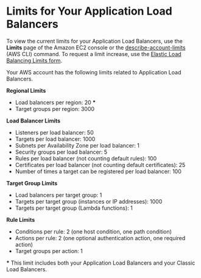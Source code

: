 # Limits for Your Application Load Balancers<a name="load-balancer-limits"></a>

To view the current limits for your Application Load Balancers, use the **Limits** page of the Amazon EC2 console or the [describe\-account\-limits](https://docs.aws.amazon.com/cli/latest/reference/elbv2/describe-account-limits.html) \(AWS CLI\) command\. To request a limit increase, use the [Elastic Load Balancing Limits form](https://console.aws.amazon.com/support/home#/case/create?issueType=service-limit-increase&limitType=service-code-elastic-load-balancers)\.

Your AWS account has the following limits related to Application Load Balancers\.

**Regional Limits**
+ Load balancers per region: 20 **\***
+ Target groups per region: 3000

**Load Balancer Limits**
+ Listeners per load balancer: 50
+ Targets per load balancer: 1000
+ Subnets per Availability Zone per load balancer: 1
+ Security groups per load balancer: 5
+ Rules per load balancer \(not counting default rules\): 100
+ Certificates per load balancer \(not counting default certificates\): 25
+ Number of times a target can be registered per load balancer: 100

**Target Group Limits**
+ Load balancers per target group: 1
+ Targets per target group \(instances or IP addresses\): 1000
+ Targets per target group \(Lambda functions\): 1

**Rule Limits**
+ Conditions per rule: 2 \(one host condition, one path condition\)
+ Actions per rule: 2 \(one optional authentication action, one required action\)
+ Target groups per action: 1

**\*** This limit includes both your Application Load Balancers and your Classic Load Balancers\.